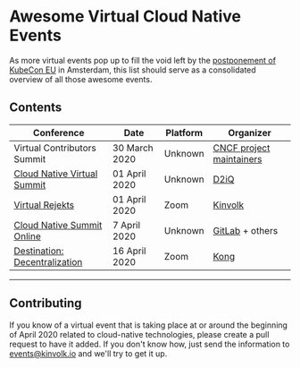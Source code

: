 # Awesome Virtual Cloud Native Events

As more virtual events pop up to fill the void left by the [postponement of KubeCon EU](https://events.linuxfoundation.org/kubecon-cloudnativecon-europe/attend/novel-coronavirus-update/) in Amsterdam, this list should serve as a consolidated overview of all those awesome events.

## Contents

| Conference | Date | Platform | Organizer |
|------------|------|-------|-------------|
| Virtual Contributors Summit | 30 March 2020 | Unknown | [CNCF project maintainers](https://cncf.io) |
| [Cloud Native Virtual Summit](https://info.d2iq.com/20-04-01-d2iq-virtual-summit-registration.html) | 01 April 2020 | Unknown | [D2iQ](https://d2iq.com) |
| [Virtual Rejekts]( https://virtual.rejekts.io) | 01 April 2020 | Zoom | [Kinvolk](https://kinvolk.io/) |
| [Cloud Native Summit Online](https://cloudnativesummit.online/) | 7 April 2020 | Unknown | [GitLab](https://gitlab.com) + others |
| [Destination: Decentralization](https://konghq.com/events/destination-decentralization/) | 16 April 2020 | Zoom | [Kong](https://konghq.com/) |


----

## Contributing

If you know of a virtual event that is taking place at or around the beginning of April 2020 related to cloud-native technologies, please create a pull request to have it added. If you don't know how, just send the information to events@kinvolk.io and we'll try to get it up.
